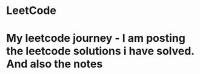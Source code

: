 # LeetCode
# My leetcode journey - I am posting the leetcode solutions i have solved. And also the notes 
